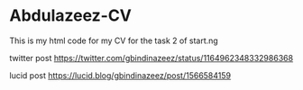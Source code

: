 # Abdulazeez-CV
This is my html code for my CV for the task 2 of start.ng

twitter post https://twitter.com/gbindinazeez/status/1164962348332986368

lucid post https://lucid.blog/gbindinazeez/post/1566584159
